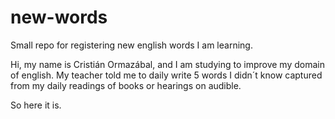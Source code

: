 # new-words
Small repo for registering new english words I am learning.

Hi, my name is Cristián Ormazábal, and I am studying to improve my domain of english.
My teacher told me to daily write 5 words I didn´t know captured from my daily readings of books or hearings on audible.

So here it is.

